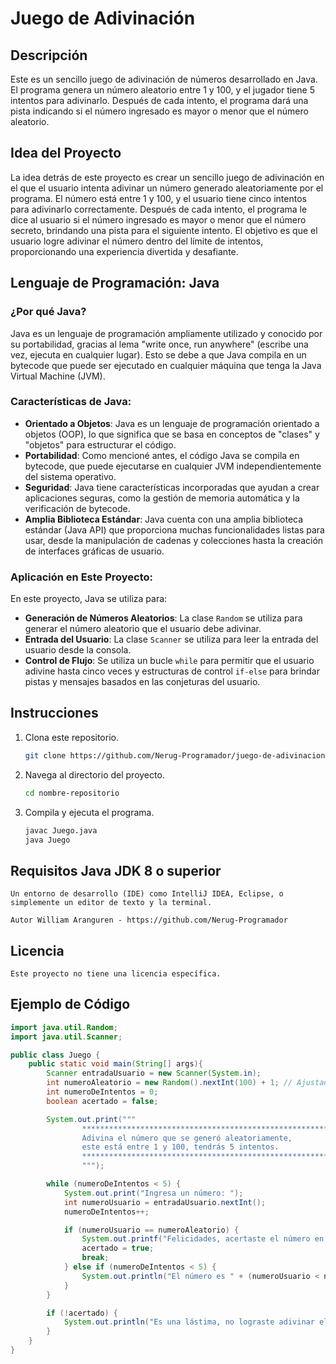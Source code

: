 # Juego de Adivinación

## Descripción

Este es un sencillo juego de adivinación de números desarrollado en Java. El programa genera un número aleatorio entre 1 y 100, y el jugador tiene 5 intentos para adivinarlo. Después de cada intento, el programa dará una pista indicando si el número ingresado es mayor o menor que el número aleatorio.

## Idea del Proyecto

La idea detrás de este proyecto es crear un sencillo juego de adivinación en el que el usuario intenta adivinar un número generado aleatoriamente por el programa. El número está entre 1 y 100, y el usuario tiene cinco intentos para adivinarlo correctamente. Después de cada intento, el programa le dice al usuario si el número ingresado es mayor o menor que el número secreto, brindando una pista para el siguiente intento. El objetivo es que el usuario logre adivinar el número dentro del límite de intentos, proporcionando una experiencia divertida y desafiante.

## Lenguaje de Programación: Java

### ¿Por qué Java?

Java es un lenguaje de programación ampliamente utilizado y conocido por su portabilidad, gracias al lema "write once, run anywhere" (escribe una vez, ejecuta en cualquier lugar). Esto se debe a que Java compila en un bytecode que puede ser ejecutado en cualquier máquina que tenga la Java Virtual Machine (JVM).

### Características de Java:

- **Orientado a Objetos**: Java es un lenguaje de programación orientado a objetos (OOP), lo que significa que se basa en conceptos de "clases" y "objetos" para estructurar el código.
- **Portabilidad**: Como mencioné antes, el código Java se compila en bytecode, que puede ejecutarse en cualquier JVM independientemente del sistema operativo.
- **Seguridad**: Java tiene características incorporadas que ayudan a crear aplicaciones seguras, como la gestión de memoria automática y la verificación de bytecode.
- **Amplia Biblioteca Estándar**: Java cuenta con una amplia biblioteca estándar (Java API) que proporciona muchas funcionalidades listas para usar, desde la manipulación de cadenas y colecciones hasta la creación de interfaces gráficas de usuario.

### Aplicación en Este Proyecto:

En este proyecto, Java se utiliza para:
- **Generación de Números Aleatorios**: La clase `Random` se utiliza para generar el número aleatorio que el usuario debe adivinar.
- **Entrada del Usuario**: La clase `Scanner` se utiliza para leer la entrada del usuario desde la consola.
- **Control de Flujo**: Se utiliza un bucle `while` para permitir que el usuario adivine hasta cinco veces y estructuras de control `if-else` para brindar pistas y mensajes basados en las conjeturas del usuario.

## Instrucciones

1. Clona este repositorio.
    ```sh
    git clone https://github.com/Nerug-Programador/juego-de-adivinacion.git
    ```
2. Navega al directorio del proyecto.
    ```sh
    cd nombre-repositorio
    ```
3. Compila y ejecuta el programa.
    ```sh
    javac Juego.java
    java Juego
    ```

## Requisitos Java JDK 8 o superior

    Un entorno de desarrollo (IDE) como IntelliJ IDEA, Eclipse, o simplemente un editor de texto y la terminal.

    Autor William Aranguren - https://github.com/Nerug-Programador

## Licencia

    Este proyecto no tiene una licencia específica.

## Ejemplo de Código

```java
import java.util.Random;
import java.util.Scanner;

public class Juego {
    public static void main(String[] args){
        Scanner entradaUsuario = new Scanner(System.in);
        int numeroAleatorio = new Random().nextInt(100) + 1; // Ajustado para estar entre 1 y 100
        int numeroDeIntentos = 0;
        boolean acertado = false;

        System.out.print("""
                **************************************************************************************
                Adivina el número que se generó aleatoriamente,
                este está entre 1 y 100, tendrás 5 intentos.
                **************************************************************************************
                """);

        while (numeroDeIntentos < 5) {
            System.out.print("Ingresa un número: ");
            int numeroUsuario = entradaUsuario.nextInt();
            numeroDeIntentos++;

            if (numeroUsuario == numeroAleatorio) {
                System.out.printf("Felicidades, acertaste el número en tan solo %d intento%s.\n", numeroDeIntentos, numeroDeIntentos == 1 ? "" : "s");
                acertado = true;
                break;
            } else if (numeroDeIntentos < 5) {
                System.out.println("El número es " + (numeroUsuario < numeroAleatorio ? "mayor" : "menor") + ", inténtalo de nuevo");
            }
        }

        if (!acertado) {
            System.out.println("Es una lástima, no lograste adivinar el número. Tal vez a la próxima.");
        }
    }
}
